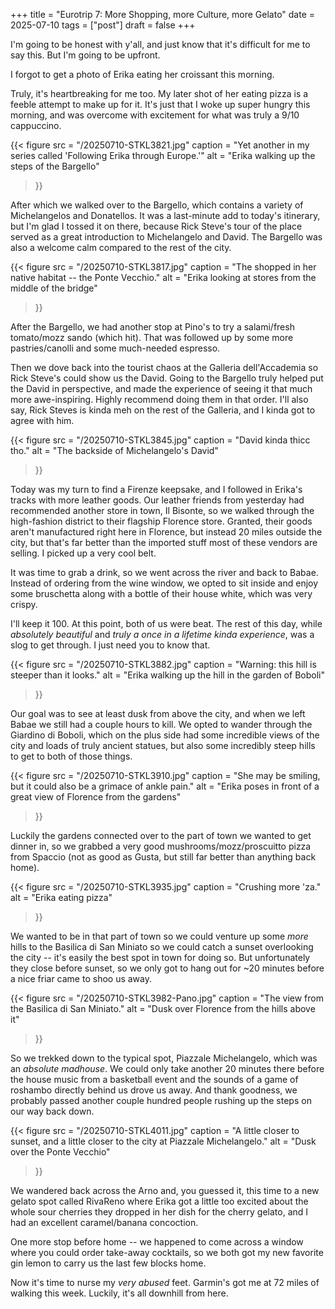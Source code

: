 +++
title = "Eurotrip 7: More Shopping, more Culture, more Gelato"
date = 2025-07-10
tags = ["post"]
draft = false
+++

I'm going to be honest with y'all, and just know that it's difficult for me to say this. But I'm going to be upfront.

I forgot to get a photo of Erika eating her croissant this morning. 

Truly, it's heartbreaking for me too. My later shot of her eating pizza is a feeble attempt to make up for it. It's just that I woke up super hungry this morning, and was overcome with excitement for what was truly a 9/10 cappuccino. 


{{< 
    figure src = "/20250710-STKL3821.jpg" 
    caption = "Yet another in my series called 'Following Erika through Europe.'" 
    alt = "Erika walking up the steps of the Bargello"
>}}

After which we walked over to the Bargello, which contains a variety of Michelangelos and Donatellos. It was a last-minute add to today's itinerary, but I'm glad I tossed it on there, because Rick Steve's tour of the place served as a great introduction to Michelangelo and David. The Bargello was also a welcome calm compared to the rest of the city. 

{{< 
    figure src = "/20250710-STKL3817.jpg" 
    caption = "The shopped in her native habitat -- the Ponte Vecchio." 
    alt = "Erika looking at stores from the middle of the bridge"
>}}

After the Bargello, we had another stop at Pino's to try a salami/fresh tomato/mozz sando (which hit). That was followed up by some more pastries/canolli and some much-needed espresso. 

Then we dove back into the tourist chaos at the Galleria dell'Accademia so Rick Steve's could show us the David. Going to the Bargello truly helped put the David in perspective, and made the experience of seeing it that much more awe-inspiring. Highly recommend doing them in that order. I'll also say, Rick Steves is kinda meh on the rest of the Galleria, and I kinda got to agree with him. 

{{< 
    figure src = "/20250710-STKL3845.jpg" 
    caption = "David kinda thicc tho." 
    alt = "The backside of Michelangelo's David"
>}}

Today was my turn to find a Firenze keepsake, and I followed in Erika's tracks with more leather goods. Our leather friends from yesterday had recommended another store in town, Il Bisonte, so we walked through the high-fashion district to their flagship Florence store. Granted, their goods aren't manufactured right here in Florence, but instead 20 miles outside the city, but that's far better than the imported stuff most of these vendors are selling. I picked up a very cool belt. 

It was time to grab a drink, so we went across the river and back to Babae. Instead of ordering from the wine window, we opted to sit inside and enjoy some bruschetta along with a bottle of their house white, which was very crispy. 

I'll keep it 100. At this point, both of us were beat. The rest of this day, while *absolutely beautiful* and *truly a once in a lifetime kinda experience*, was a slog to get through. I just need you to know that.  

{{< 
    figure src = "/20250710-STKL3882.jpg" 
    caption = "Warning: this hill is steeper than it looks." 
    alt = "Erika walking up the hill in the garden of Boboli"
>}}

Our goal was to see at least dusk from above the city, and when we left Babae we still had a couple hours to kill. We opted to wander through the Giardino di Boboli, which on the plus side had some incredible views of the city and loads of truly ancient statues, but also some incredibly steep hills to get to both of those things. 

{{< 
    figure src = "/20250710-STKL3910.jpg" 
    caption = "She may be smiling, but it could also be a grimace of ankle pain." 
    alt = "Erika poses in front of a great view of Florence from the gardens"
>}}

Luckily the gardens connected over to the part of town we wanted to get dinner in, so we grabbed a very good mushrooms/mozz/proscuitto pizza from Spaccio (not as good as Gusta, but still far better than anything back home).

{{< 
    figure src = "/20250710-STKL3935.jpg" 
    caption = "Crushing more 'za." 
    alt = "Erika eating pizza"
>}}

We wanted to be in that part of town so we could venture up some *more* hills to the Basilica di San Miniato so we could catch a sunset overlooking the city -- it's easily the best spot in town for doing so. But unfortunately they close before sunset, so we only got to hang out for ~20 minutes before a nice friar came to shoo us away. 

{{< 
    figure src = "/20250710-STKL3982-Pano.jpg" 
    caption = "The view from the Basilica di San Miniato." 
    alt = "Dusk over Florence from the hills above it"
>}}

So we trekked down to the typical spot, Piazzale Michelangelo, which was an *absolute madhouse*. We could only take another 20 minutes there before the house music from a basketball event and the sounds of a game of roshambo directly behind us drove us away. And thank goodness, we probably passed another couple hundred people rushing up the steps on our way back down.

{{< 
    figure src = "/20250710-STKL4011.jpg" 
    caption = "A little closer to sunset, and a little closer to the city at Piazzale Michelangelo." 
    alt = "Dusk over the Ponte Vecchio"
>}}

We wandered back across the Arno and, you guessed it, this time to a new gelato spot called RivaReno where Erika got a little too excited about the whole sour cherries they dropped in her dish for the cherry gelato, and I had an excellent caramel/banana concoction. 

One more stop before home -- we happened to come across a window where you could order take-away cocktails, so we both got my new favorite gin lemon to carry us the last few blocks home. 

Now it's time to nurse my *very abused* feet. Garmin's got me at 72 miles of walking this week. Luckily, it's all downhill from here. 






